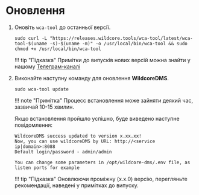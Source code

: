 # Оновлення

1. Оновіть `wca-tool` до останньої версії.

    ``` shell
    sudo curl -L "https://releases.wildcore.tools/wca-tool/latest/wca-tool-$(uname -s)-$(uname -m)" -o /usr/local/bin/wca-tool && sudo chmod +x /usr/local/bin/wca-tool
    ```

    !!! tip "Підказка"
        Примітки до випусків нових версій можна знайти у нашому [Телеграм-каналі](https://t.me/wildcore_dms_channel)


2. Виконайте наступну команду для оновлення **WildcoreDMS**.

    ``` shell
    sudo wca-tool update
    ```

    !!! note "Примітка"
        Процесс встановлення може зайняти деякий час, зазвичай 10-15 хвилин.

    Якщо встановлення пройшло успішно, буде виведено наступне повідомлення:

    ```
    WildcoreDMS success updated to version x.xx.xx!
    Now, you can use wildcoreDMS by URL: http://<service ip|domain>:8088
    Default login/password - admin/admin

    You can change some parameters in /opt/wildcore-dms/.env file, as listen ports for example
    ```

    !!! tip "Підказка"
        Оновлюючи проміжну (x.x.0) версію, перегляньте рекомендації, наведені у примітках до випуску.